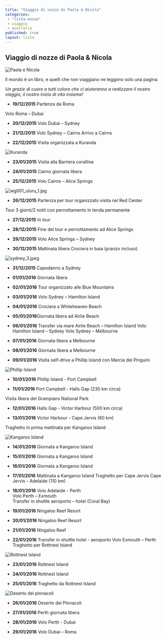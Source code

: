 ```yaml
---
title: "Viaggio di nozze di Paola & Nicola"
categories:
 - "lista-nozze"
 - viaggio 
 - australia
published: true
layout: lista
---
```



## Viaggio di nozze di Paola & Nicola

![Paola e Nicola]({{site.baseurl}}/images/Foto%20Latorre.jpg)

<div class="citazione">Il mondo è un libro, e quelli che non viaggiano ne leggono solo una pagina.
</div>


_Un grazie di cuore a tutti coloro che ci aiuteranno a realizzare il nostro viaggio, il nostro inizio di vita insieme!_

- **19/12/2015** Partenza da Roma  

Volo Roma – Dubai 

- **20/12/2015**  Volo Dubai – Sydney 

- **21/12/2015** Volo Sydney – Cairns 
Arrivo a Cairns 

- **22/12/2015**  Visita organizzata a  Kuranda 

![Kuranda]({{site.baseurl}}/images/kuranda.jpg)


- **23/01/2015**  Visita alla Barriera corallina 

- **24/01/2015**  Cairns giornata libera 

- **25/12/2015**  Volo Cairns – Alice Springs   

![wg001_uluru_1.jpg]({{site.baseurl}}/images/wg001_uluru_1.jpg)

- **26/12/2015**  Partenza per tour organizzato visita nel Red Center

Tour 3 giorni/2 notti con pernottamento in tenda permanente 

- **27/12/2015**  In tour 

- **28/12/2015**  Fine del tour e pernottamento ad Alice Springs 

- **29/12/2015**  Volo Alice Springs – Sydney

- **30/12/2015**  Mattinata libera 
Crociera in baia (pranzo incluso) 

![sydney_3.jpeg]({{site.baseurl}}/images/sydney_3.jpeg)


- **31/12/2015**  Capodanno a Sydney 

- **01/01/2016**  Giornata libera 

- **02/01/2016**  Tour organizzato alle Blue Mountains 

- **03/01/2016** Volo Sydney – Hamilton Island  

- **04/01/2016** Crociera a Whiteheaven Beach 

- **05/01/2016**Giornata libera ad Airlie Beach 

- **06/01/2016** Transfer via mare Airlie Beach – Hamilton Island
Volo Hamilton Island – Sydney 
Volo Sydney – Melbourne 

- **07/01/2016** Giornata libera a Melbourne 

- **08/01/2016** Giornata libera a Melbourne 

- **09/01/2016** Visita self-drive a Phillip Island con Marcia dei Pinguini 

![Phillip Island]({{site.baseurl}}/images/phillip%20island.jpg)


- **10/01/2016** Phillip Island - Port Campbell 

- **11/01/2016** Port Campbell - Halls Gap (230 km circa) 

Visita libera del Grampians National Park

- **12/01/2016** Halls Gap - Victor Harbour (500 km circa) 

- **13/01/2016** Victor Harbour - Cape Jervis  (60 km) 

Traghetto in prima mattinata per Kangaroo Island  

![Kangaroo Island]({{site.baseurl}}/images/admiral-s-arch-at-sunset.jpg)


- **14/01/2016**  Giornata a Kangaroo Island 

- **15/01/2016**  Giornata a Kangaroo Island 

- **16/01/2016** Giornata a Kangaroo Island 

- **17/01/2016** Mattinata a Kangaroo Island 
Traghetto per Cape Jervis 
Cape Jervis - Adelaide (110 km) 

- **18/01/2016** Volo Adelaide  - Perth   
Volo Perth – Exmouth  
Transfer in shuttle aeroporto – hotel (Coral Bay) 

- **19/01/2016**  Ningaloo Reef Resort 

- **20/01/2016**  Ningaloo Reef Resort 

- **21/01/2016**  Ningaloo Reef 

- **22/01/2016**  Transfer in shuttle hotel - aeroporto
Volo Exmouth – Perth  
Traghetto per Rottnest Island 

![Rottnest Island]({{site.baseurl}}/images/basin-rottnest-island.jpg)


- **23/01/2016** Rottnest Island 

- **24/01/2016** Rottnest Island 

- **25/01/2016** Traghetto da Rottnest Island 

![Deserto dei pinnacoli]({{site.baseurl}}/images/pinnacle-desert.jpg)


- **26/01/2016** Deserto dei Pinnacoli 

- **27/01/2016** Perth giornata libera 

- **28/01/2016** Volo Perth - Dubai  

- **29/01/2016** Volo Dubai – Roma
